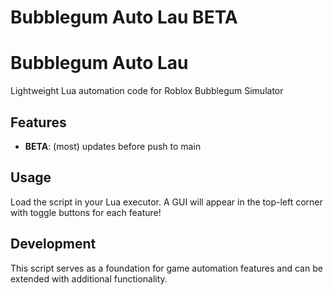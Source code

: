 # Bubblegum Auto Lau BETA

# Bubblegum Auto Lau


Lightweight Lua automation code for Roblox Bubblegum Simulator

## Features
- **BETA**: (most) updates before push to main


## Usage
Load the script in your Lua executor. A GUI will appear in the top-left corner with toggle buttons for each feature!

## Development
This script serves as a foundation for game automation features and can be extended with additional functionality.
